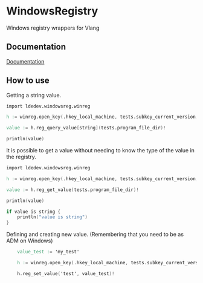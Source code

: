 
# WindowsRegistry

Windows registry wrappers for Vlang



## Documentation

[Documentation](https://WIP)


## How to use

Getting a string value.

```v
import ldedev.windowsreg.winreg

h := winreg.open_key(.hkey_local_machine, tests.subkey_current_version, .key_read)!

value := h.reg_query_value[string](tests.program_file_dir)!

println(value)
```

It is possible to get a value without needing to know the type of the value in the registry.

```v
import ldedev.windowsreg.winreg

h := winreg.open_key(.hkey_local_machine, tests.subkey_current_version, .key_read)!

value := h.reg_get_value(tests.program_file_dir)!

println(value)

if value is string {
    println("value is string")
}
```


Defining and creating new value. (Remembering that you need to be as ADM on Windows)

```v
	value_test := 'my_test'

	h := winreg.open_key(.hkey_local_machine, tests.subkey_current_version, .key_write)!

	h.reg_set_value('test', value_test)!
```